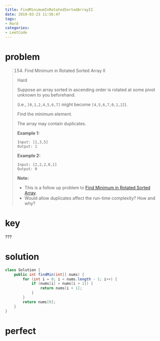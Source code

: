 ```yaml
---
title: FindMinimumInRotatedSortedArrayII
date: 2019-03-23 11:56:47
tags:
- Hard
categories:
- LeetCode
---
```

# problem

>154. Find Minimum in Rotated Sorted Array II
>
>Hard
>
>Suppose an array sorted in ascending order is rotated at some pivot unknown to you beforehand.
>
>(i.e.,  `[0,1,2,4,5,6,7]` might become  `[4,5,6,7,0,1,2]`).
>
>Find the minimum element.
>
>The array may contain duplicates.
>
>**Example 1:**
>
>```
>Input: [1,3,5]
>Output: 1
>```
>
>**Example 2:**
>
>```
>Input: [2,2,2,0,1]
>Output: 0
>```
>
>**Note:**
>
>- This is a follow up problem to [Find Minimum in Rotated Sorted Array](https://leetcode.com/problems/find-minimum-in-rotated-sorted-array/description/).
>- Would allow duplicates affect the run-time complexity? How and why?

# key

???

# solution

```java
class Solution {
    public int findMin(int[] nums) {
		for (int i = 0; i < nums.length - 1; i++) {
			if (nums[i] > nums[i + 1]) {
				return nums[i + 1];
			}
		}
		return nums[0];
	}
}
```



# perfect

